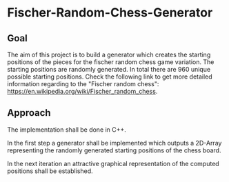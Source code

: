 # Fischer-Random-Chess-Generator

## Goal

The aim of this project is to build a generator which creates the starting positions of the pieces for the fischer random chess game variation. The starting positions are randomly generated. In total there are 960 unique possible starting positions. 
Check the following link to get more detailed information regarding to the "Fischer random chess": https://en.wikipedia.org/wiki/Fischer_random_chess.



## Approach

The implementation shall be done in C++.

In the first step a generator shall be implemented which outputs a 2D-Array representing the randomly generated starting positions of the chess board.

In the next iteration an attractive graphical representation of the computed positions shall be established.
